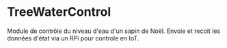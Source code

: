 # TreeWaterControl
Module de contrôle du niveau d'eau d'un sapin de Noël. Envoie et recoit les données d'état via un RPi pour controle en IoT.
